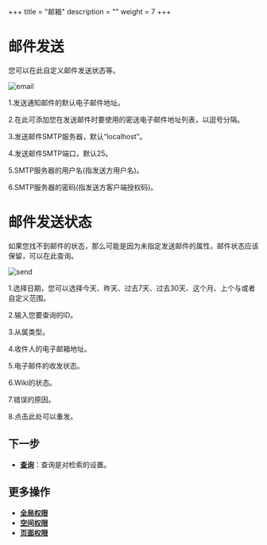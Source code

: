 ﻿+++
title = "邮箱"
description = ""
weight = 7
+++

# 邮件发送
您可以在此自定义邮件发送状态等。

![email](/docs/user-guide/wiki/system-management/image/email.png)

1.发送通知邮件的默认电子邮件地址。

2.在此可添加您在发送邮件时要使用的密送电子邮件地址列表，以逗号分隔。

3.发送邮件SMTP服务器，默认“localhost”。

4.发送邮件SMTP端口，默认25。

5.SMTP服务器的用户名(指发送方用户名)。

6.SMTP服务器的密码(指发送方客户端授权码)。

# 邮件发送状态
如果您找不到邮件的状态，那么可能是因为未指定发送邮件的属性，邮件状态应该保留，可以在此查询。

![send](/docs/user-guide/wiki/system-management/image/send.png)

1.选择日期，您可以选择今天、昨天、过去7天、过去30天、这个月、上个与或者自定义范围。

2.输入您要查询的ID。

3.从属类型。

4.收件人的电子邮箱地址。

5.电子邮件的收发状态。

6.Wiki的状态。

7.错误的原因。

8.点击此处可以重发。

## 下一步
- [**查询**](../query)：查询是对检索的设置。

## 更多操作
- [**全局权限**](../../hierarchy)
- [**空间权限**](../../space/hierarchy-space)
- [**页面权限**](../../page/hierarchy-page)
